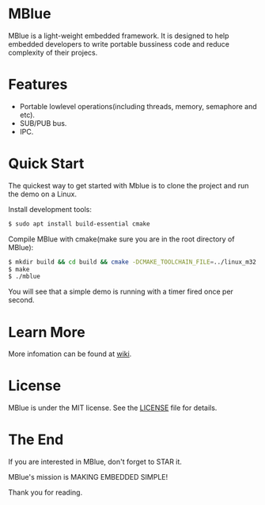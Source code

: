 # MBlue
MBlue is a light-weight embedded framework. 
It is designed to help embedded developers to write portable bussiness code and reduce complexity of their projecs. 

# Features
* Portable lowlevel operations(including threads, memory, semaphore and etc).
* SUB/PUB bus.
* IPC.

# Quick Start
The quickest way to get started with Mblue is to clone the project and run the demo on a Linux.

Install development tools:
```bash
$ sudo apt install build-essential cmake
```
Compile MBlue with cmake(make sure you are in the root directory of MBlue):
```bash
$ mkdir build && cd build && cmake -DCMAKE_TOOLCHAIN_FILE=../linux_m32.cmake ..
$ make
$ ./mblue
```
You will see that a simple demo is running with a timer fired once per second.

# Learn More
More infomation can be found at [wiki](https://github.com/licett/mblue/wiki).

# License
MBlue is under the MIT license. See the [LICENSE](https://github.com/licett/mblue/blob/master/LICENSE) file for details.

# The End
If you are interested in MBlue, don't forget to STAR it.

MBlue's mission is MAKING EMBEDDED SIMPLE!

Thank you for reading.
